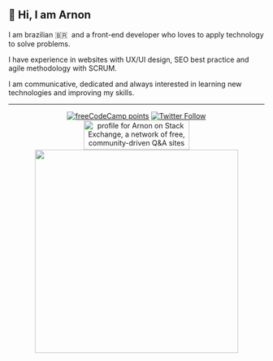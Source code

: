 ## 👋 Hi, I am Arnon

I am brazilian 🇧🇷 &nbsp;and a front-end developer who loves to apply technology to solve problems.

I have experience in websites with UX/UI design, SEO best practice and agile methodology with SCRUM.

I am communicative, dedicated and always interested in learning new technologies and improving my skills.

<hr>

<div align="center">  
  <a href="https://www.freecodecamp.org/arnon"><img alt="freeCodeCamp points" src="https://img.shields.io/freecodecamp/points/arnon?label=freeCodeCamp&logo=freecodecamp"/></a>
  <a href="https://twitter.com/arnonrdp"><img alt="Twitter Follow" src="https://img.shields.io/twitter/follow/arnonrdp?label=Twitter&style=social"></a>
  <br>
  <a href="https://stackexchange.com/users/10520312/arnon"><img src="https://stackexchange.com/users/flair/10520312.png" width="208" height="58" alt="profile for Arnon on Stack Exchange, a network of free, community-driven Q&amp;A sites" title="profile for Arnon on Stack Exchange, a network of free, community-driven Q&amp;A sites" /></a>
  <br>
  <a href="#"><img src="https://github-readme-stats.vercel.app/api/top-langs/?username=arnonrdp&layout=compact&langs_count=8&theme=chartreuse-dark" width="400"></a>
  <br>
<!-- <a href="https://stackexchange.com/users/10520312/arnon-de-paula"><img src="https://stackexchange.com/users/flair/10520312.png" width="208" height="58" alt="profile for Arnon De Paula on Stack Exchange, a network of free, community-driven Q&amp;A sites" title="profile for Arnon De Paula on Stack Exchange, a network of free, community-driven Q&amp;A sites" /></a> -->
</div>
